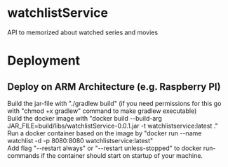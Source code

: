# watchlistService
API to memorized about watched series and movies

# Deployment

## Deploy on ARM Architecture (e.g. Raspberry PI)
Build the jar-file with "./gradlew build" (if you need permissions for this go with "chmod +x gradlew" command to make gradlew executable)  
Build the docker image with "docker build --build-arg JAR_FILE=build/libs/watchlistService-0.0.1.jar -t watchlistservice:latest ."  
Run a docker container based on the image by "docker run --name watchlist -d -p 8080:8080 watchlistservice:latest"  
Add flag "--restart always" or "--restart unless-stopped" to docker run-commands if the container should start on startup of your machine.  
